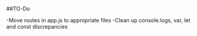 ##TO-Do

-Move routes in app.js to appropriate files
-Clean up console.logs, var, let and const discrepancies
